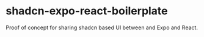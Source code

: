 # shadcn-expo-react-boilerplate
Proof of concept for sharing shadcn based UI between and Expo and React.
